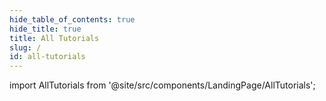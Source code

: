 ```yaml
---
hide_table_of_contents: true
hide_title: true
title: All Tutorials
slug: /
id: all-tutorials
---
```


<!-- # All Tutorials -->

<!-- Custom component -->

import AllTutorials from '@site/src/components/LandingPage/AllTutorials';

<AllTutorials />
